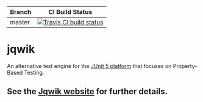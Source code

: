 | Branch   | CI Build Status |
| ---------| ------ |
| master | [![Travis CI build status](https://travis-ci.org/jlink/jqwik.svg?branch=master)](https://travis-ci.org/jlink/jqwik.svg?branch=master)|

# jqwik

An alternative test engine for the 
[JUnit 5 platform](http://junit.org/junit5/docs/current/api/org/junit/platform/engine/TestEngine.html)
that focuses on Property-Based Testing.

## See the [Jqwik website](http://jqwik.net) for further details.
